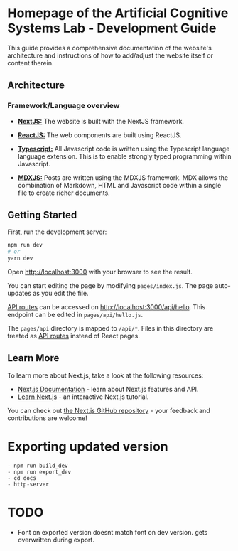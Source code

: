 # Homepage of the Artificial Cognitive Systems Lab - Development Guide

This guide provides a comprehensive documentation of the website's architecture and instructions of how to add/adjust the website itself or content therein.

## Architecture

### Framework/Language overview

- [**NextJS:**](https://nextjs.org/) The website is built with the NextJS framework.

- [**ReactJS:**](https://reactjs.org/) The web components are built using ReactJS.

- [**Typescript:**](https://www.typescriptlang.org/) All Javascript code is written using the Typescript language language extension. This is to enable strongly typed programming within Javascript.

- [**MDXJS:**](https://mdxjs.com/) Posts are written using the MDXJS framework. MDX allows the combination of Markdown, HTML and Javascript code within a single file to create richer documents.

## Getting Started

First, run the development server:

```bash
npm run dev
# or
yarn dev
```

Open [http://localhost:3000](http://localhost:3000) with your browser to see the result.

You can start editing the page by modifying `pages/index.js`. The page auto-updates as you edit the file.

[API routes](https://nextjs.org/docs/api-routes/introduction) can be accessed on [http://localhost:3000/api/hello](http://localhost:3000/api/hello). This endpoint can be edited in `pages/api/hello.js`.

The `pages/api` directory is mapped to `/api/*`. Files in this directory are treated as [API routes](https://nextjs.org/docs/api-routes/introduction) instead of React pages.

## Learn More

To learn more about Next.js, take a look at the following resources:

- [Next.js Documentation](https://nextjs.org/docs) - learn about Next.js features and API.
- [Learn Next.js](https://nextjs.org/learn) - an interactive Next.js tutorial.

You can check out [the Next.js GitHub repository](https://github.com/vercel/next.js/) - your feedback and contributions are welcome!

# Exporting updated version

```
- npm run build_dev
- npm run export_dev
- cd docs
- http-server
```

# TODO

- Font on exported version doesnt match font on dev version. gets overwritten during export.
